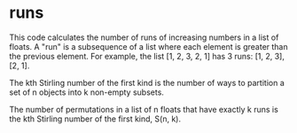 # runs
This code calculates the number of runs of increasing numbers in a list of floats. A "run" is a subsequence of a list where each element is greater than the previous element. For example, the list [1, 2, 3, 2, 1] has 3 runs: [1, 2, 3], [2, 1].

The kth Stirling number of the first kind is the number of ways to partition a set of n objects into k non-empty subsets.  

The number of permutations in a list of n floats that have exactly k runs is the kth Stirling number of the first kind, S(n, k).

